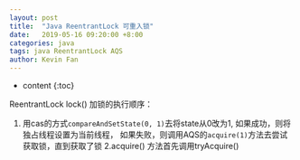 ```yaml
---
layout: post
title:  "Java ReentrantLock 可重入锁"
date:   2019-05-16 09:20:00 +8:00
categories: java
tags: java ReentrantLock AQS
author: Kevin Fan
---
```


* content
{:toc}



<!-- more -->

ReentrantLock lock() 加锁的执行顺序：
 1. 用cas的方式`compareAndSetState(0, 1)`去将state从0改为1, 如果成功，则将独占线程设置为当前线程，
 如果失败，则调用AQS的`acquire(1)`方法去尝试获取锁，直到获取了锁
 2.acquire() 方法首先调用tryAcquire()
